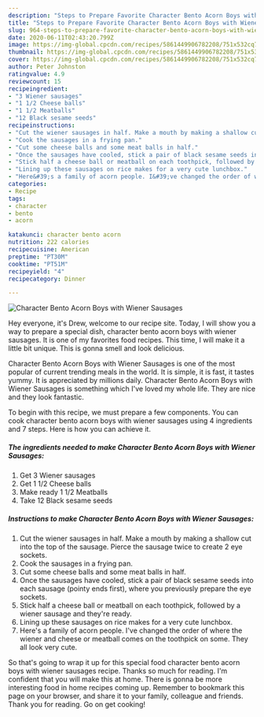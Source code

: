 ```yaml
---
description: "Steps to Prepare Favorite Character Bento Acorn Boys with Wiener Sausages"
title: "Steps to Prepare Favorite Character Bento Acorn Boys with Wiener Sausages"
slug: 964-steps-to-prepare-favorite-character-bento-acorn-boys-with-wiener-sausages
date: 2020-06-11T02:43:20.799Z
image: https://img-global.cpcdn.com/recipes/5861449906782208/751x532cq70/character-bento-acorn-boys-with-wiener-sausages-recipe-main-photo.jpg
thumbnail: https://img-global.cpcdn.com/recipes/5861449906782208/751x532cq70/character-bento-acorn-boys-with-wiener-sausages-recipe-main-photo.jpg
cover: https://img-global.cpcdn.com/recipes/5861449906782208/751x532cq70/character-bento-acorn-boys-with-wiener-sausages-recipe-main-photo.jpg
author: Peter Johnston
ratingvalue: 4.9
reviewcount: 15
recipeingredient:
- "3 Wiener sausages"
- "1 1/2 Cheese balls"
- "1 1/2 Meatballs"
- "12 Black sesame seeds"
recipeinstructions:
- "Cut the wiener sausages in half. Make a mouth by making a shallow cut into the top of the sausage. Pierce the sausage twice to create 2 eye sockets."
- "Cook the sausages in a frying pan."
- "Cut some cheese balls and some meat balls in half."
- "Once the sausages have cooled, stick a pair of black sesame seeds into each sausage (pointy ends first), where you previously prepare the eye sockets."
- "Stick half a cheese ball or meatball on each toothpick, followed by a wiener sausage and they&#39;re ready."
- "Lining up these sausages on rice makes for a very cute lunchbox."
- "Here&#39;s a family of acorn people. I&#39;ve changed the order of where the wiener and cheese or meatball comes on the toothpick on some. They all look very cute."
categories:
- Recipe
tags:
- character
- bento
- acorn

katakunci: character bento acorn 
nutrition: 222 calories
recipecuisine: American
preptime: "PT30M"
cooktime: "PT51M"
recipeyield: "4"
recipecategory: Dinner

---
```



![Character Bento Acorn Boys with Wiener Sausages](https://img-global.cpcdn.com/recipes/5861449906782208/751x532cq70/character-bento-acorn-boys-with-wiener-sausages-recipe-main-photo.jpg)

Hey everyone, it's Drew, welcome to our recipe site. Today, I will show you a way to prepare a special dish, character bento acorn boys with wiener sausages. It is one of my favorites food recipes. This time, I will make it a little bit unique. This is gonna smell and look delicious.

Character Bento Acorn Boys with Wiener Sausages is one of the most popular of current trending meals in the world. It is simple, it is fast, it tastes yummy. It is appreciated by millions daily. Character Bento Acorn Boys with Wiener Sausages is something which I've loved my whole life. They are nice and they look fantastic.




To begin with this recipe, we must prepare a few components. You can cook character bento acorn boys with wiener sausages using 4 ingredients and 7 steps. Here is how you can achieve it.

<!--inarticleads1-->

##### The ingredients needed to make Character Bento Acorn Boys with Wiener Sausages:

1. Get 3 Wiener sausages
1. Get 1 1/2 Cheese balls
1. Make ready 1 1/2 Meatballs
1. Take 12 Black sesame seeds




<!--inarticleads2-->

##### Instructions to make Character Bento Acorn Boys with Wiener Sausages:

1. Cut the wiener sausages in half. Make a mouth by making a shallow cut into the top of the sausage. Pierce the sausage twice to create 2 eye sockets.
1. Cook the sausages in a frying pan.
1. Cut some cheese balls and some meat balls in half.
1. Once the sausages have cooled, stick a pair of black sesame seeds into each sausage (pointy ends first), where you previously prepare the eye sockets.
1. Stick half a cheese ball or meatball on each toothpick, followed by a wiener sausage and they&#39;re ready.
1. Lining up these sausages on rice makes for a very cute lunchbox.
1. Here&#39;s a family of acorn people. I&#39;ve changed the order of where the wiener and cheese or meatball comes on the toothpick on some. They all look very cute.




So that's going to wrap it up for this special food character bento acorn boys with wiener sausages recipe. Thanks so much for reading. I'm confident that you will make this at home. There is gonna be more interesting food in home recipes coming up. Remember to bookmark this page on your browser, and share it to your family, colleague and friends. Thank you for reading. Go on get cooking!
